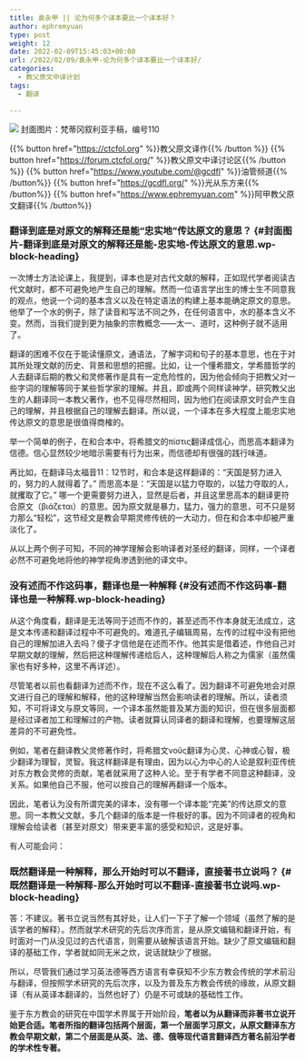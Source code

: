 ```yaml
---
title: 袁永甲 || 论为何多个译本要比一个译本好？
author: ephremyuan
type: post
weight: 12
date: 2022-02-09T15:45:03+00:00
url: /2022/02/09/袁永甲-论为何多个译本要比一个译本好/
categories:
  - 教父原文中译计划
tags:
  - 翻译

---
```

![](https://gcdfl.org:443/wp-content/uploads/2022/02/screen-shot-2022-02-09-at-3.43.57-pm.png)
封面图片：梵蒂冈叙利亚手稿，编号110

{{% button href="https://ctcfol.org" %}}教父原文译作{{% /button %}}
{{% button href="https://forum.ctcfol.org/" %}}教父原文中译讨论区{{% /button %}}
{{% button href="https://www.youtube.com/@gcdfl" %}}油管频道{{% /button%}}
{{% button href="https://gcdfl.org/" %}}光从东方来{{% /button%}}
{{% button href="https://www.ephremyuan.com" %}}阿甲教父原文翻译{{% /button%}}

### 翻译到底是对原文的解释还是能“忠实地”传达原文的意思？ {#封面图片-翻译到底是对原文的解释还是能-忠实地-传达原文的意思.wp-block-heading}

一次博士方法论课上，我提到，译本也是对古代文献的解释，正如现代学者阅读古代文献时，都不可避免地产生自己的理解。然而一位语言学出生的博士生不同意我的观点，他说一个词的基本含义以及在特定语法的构建上基本能确定原文的意思。他举了一个水的例子，除了读音和写法不同之外，在任何语言中，水的基本含义不变。然而，当我们提到更为抽象的宗教概念——太一、道时，这种例子就不适用了。

翻译的困难不仅在于能读懂原文，通语法，了解字词和句子的基本意思，也在于对其所处理文献的历史、背景和思想的把握。比如，让一个懂希腊文，学希腊哲学的人去翻译后期的教父和灵修著作是具有一定危险性的，因为他会倾向于把教父对一些字词的理解等同于某些哲学家的理解。并且，即或两个同样读神学，研究教父出生的人翻译同一本教父著作，也不见得尽然相同，因为他们在阅读原文时会产生自己的理解，并且根据自己的理解去翻译。所以说，一个译本在多大程度上能忠实地传达原文的意思是很值得商榷的。

举一个简单的例子，在和合本中，将希腊文的πίστις翻译成信心，而思高本翻译为信德。信心显然较少地暗示需要有行为出来，而信德却有很强的践行味道。

再比如，在翻译马太福音11：12节时，和合本是这样翻译的：“天国是努力进入的，努力的人就得着了。” 而思高本是：“天国是以猛力夺取的，以猛力夺取的人，就攫取了它。” 哪一个更需要努力进入，显然是后者，并且这里思高本的翻译更符合原文（βιάζεται）的意思。因为原文就是暴力，猛力，强力的意思，可不只是努力那么“轻松”，这节经文是教会早期灵修传统的一大动力，但在和合本中却被严重淡化了。

从以上两个例子可知，不同的神学理解会影响译者对圣经的翻译，同样，一个译者必然不可避免地将他的神学视角渗透到他的译文中。

### 没有述而不作这码事，翻译也是一种解释 {#没有述而不作这码事-翻译也是一种解释.wp-block-heading}

从这个角度看，翻译是无法等同于述而不作的，甚至述而不作本身就无法成立，这是文本传递和翻译过程中不可避免的。难道孔子编辑周易，左传的过程中没有把他自己的理解加进入去吗？傻子才信他是在述而不作。他其实是借着述，作他自己对早期文献的理解，然后把这种理解传递给后人，这种理解后人称之为儒家（虽然儒家也有好多种，这里不再详述）。

尽管笔者以前也看翻译为述而不作，现在不这么看了。因为翻译不可避免地会对原文进行自己的理解和解释，他的这种理解当然会影响读者的理解。所以，读者须知，不可将译文与原文等同，一个译本虽然能普及某方面的知识，但在很多层面都是经过译者加工和理解过的产物。读者就算认同译者的翻译和理解，也要理解这层差异的不可避免性。

例如，笔者在翻译教父灵修著作时，将希腊文νοῦς翻译为心灵、心神或心智，极少翻译为理智，灵智。我这样翻译是有理由，因为以心为中心的人论是叙利亚传统对东方教会灵修的贡献，笔者就采用了这种人论。至于有学者不同意这种翻译，没关系。如果他自己不服，他可以按自己的理解再翻译一个版本。

因此，笔者认为没有所谓完美的译本，没有哪一个译本能“完美”的传达原文的意思。同一本教父文献，多几个翻译的版本是一件极好的事。因为不同译者的视角和理解会给读者（甚至对原文）带来更丰富的感受和知识，这是好事。

有人可能会问：

### 既然翻译是一种解释，那么开始时可以不翻译，直接著书立说吗？ {#既然翻译是一种解释-那么开始时可以不翻译-直接著书立说吗.wp-block-heading}


答：不建议。著书立说当然有其好处，让人们一下子了解一个领域（虽然了解的是该学者的解释）。然而就学术研究的先后次序而言，是从原文编辑和翻译开始，有时面对一门从没见过的古代语言，则需要从破解该语言开始。缺少了原文编辑和翻译的基础工作，学者就如同无米之炊，说话就缺少了根据。

所以，尽管我们通过学习英法德等西方语言有幸获知不少东方教会传统的学术前沿与翻译，但按照学术研究的先后次序，以及为普及东方教会传统的缘故，从原文翻译（有从英译本翻译的，当然也好了）仍是不可或缺的基础性工作。

鉴于东方教会的研究在中国学术界属于开始阶段，**笔者以为从翻译而非著书立说开始更合适。笔者所指的翻译包括两个层面，第一个层面学习原文，从原文翻译东方教会早期文献，第二个层面是从英、法、德、俄等现代语言翻译西方著名前沿学者的学术性专著。**